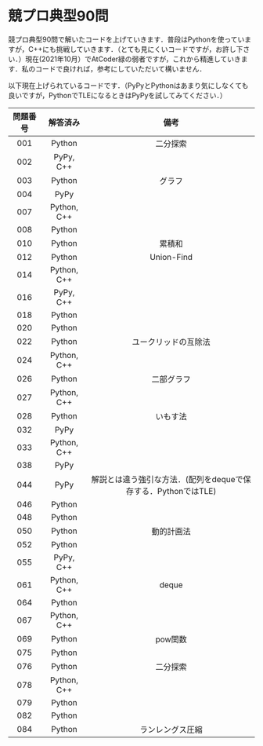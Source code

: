 # 競プロ典型90問
競プロ典型90問で解いたコードを上げていきます．普段はPythonを使っていますが，C++にも挑戦していきます．（とても見にくいコードですが，お許し下さい．）現在(2021年10月）でAtCoder緑の弱者ですが，これから精進していきます．私のコードで良ければ，参考にしていただいて構いません．

以下現在上げられているコードです．（PyPyとPythonはあまり気にしなくても良いですが，PythonでTLEになるときはPyPyを試してみてください．）

| 問題番号 | 解答済み | 備考 |
| :--: | :--: | :--:|
| 001 | Python | 二分探索 |
| 002 | PyPy, C++ |  |
| 003 | Python | グラフ |
| 004 | PyPy |  |
| 007 | Python, C++ |  |
| 008 | Python |  |
| 010 | Python | 累積和 |
| 012 | Python | Union-Find |
| 014 | Python, C++ |  |
| 016 | PyPy, C++ |  |
| 018 | Python |  |
| 020 | Python |  |
| 022 | Python | ユークリッドの互除法 |
| 024 | Python, C++ |  |
| 026 | Python | 二部グラフ |
| 027 | Python, C++ |  |
| 028 | Python | いもす法 |
| 032 | PyPy |  |
| 033 | Python, C++ |  |
| 038 | PyPy |  |
| 044 | PyPy | 解説とは違う強引な方法．(配列をdequeで保存する．PythonではTLE) |
| 046 | Python |  |
| 048 | Python |  |
| 050 | Python | 動的計画法 |
| 052 | Python |  |
| 055 | PyPy, C++ |  |
| 061 | Python, C++ | deque |
| 064 | Python | |
| 067 | Python, C++ |  |
| 069 | Python | pow関数 |
| 075 | Python |  |
| 076 | Python | 二分探索 |
| 078 | Python, C++ |  |
| 079 | Python |  |
| 082 | Python |  |
| 084 | Python | ランレングス圧縮 |
